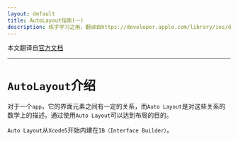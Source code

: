 ```yaml
---
layout: default
title: AutoLayout指南(一)
description: 练手学习之用，翻译自https://developer.apple.com/library/ios/documentation/UserExperience/Conceptual/AutolayoutPG/Introduction/Introduction.html
---
```

本文翻译自[官方文档](https://developer.apple.com/library/ios/documentation/UserExperience/Conceptual/AutolayoutPG/Introduction/Introduction.html "介绍")

***

# `AutoLayout`介绍 #

对于一个`app`，它的界面元素之间有一定的关系，而`Auto Layout`是对这些关系的数学上的描述。通过使用`Auto Layout`可以达到布局的目的。

`Auto Layout`从`Xcode5`开始内建在`IB（Interface Builder）`。